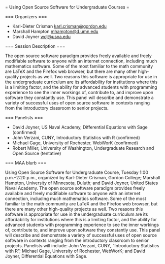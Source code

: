 = Using Open Source Software for Undergraduate Courses =

=== Organizers ===

 * Karl-Dieter Crisman karl.crisman@gordon.edu
 * Marshall Hampton mhampton@d.umn.edu
 * David Joyner wdj@usna.edu

=== Session Description ===

The open source software paradigm provides freely available and freely modifiable software to anyone with an internet connection, including much mathematics software. Some of the most familiar to the math community are LaTeX and the Firefox web browser, but there are many other high-quality projects as well. Two reasons this software is appropriate for use in the undergraduate curriculum are its affordability for institutions where this is a limiting factor, and the ability for advanced students with programming experience to see the inner workings of, contribute to, and improve upon software they constantly use.  This panel will describe and demonstrate a variety of successful uses of open source software in contexts ranging from the introductory classroom to senior projects.

=== Panelists ===

 * David Joyner, US Naval Academy, Differential Equations with Sage (confirmed)
 * John Verzani, CUNY, Introductory Statistics with R (confirmed)
 * Michael Gage, University of Rochester, WebWorK (confirmed)
 * Robert Miller, University of Washington, Undergraduate Research and Open Source (tentative)

=== MAA blurb ===

Using Open Source Software for Undergraduate Course, Tuesday 1:00 p.m.–2:20 p.m., organized by Karl-Dieter Crisman, Gordon College; Marshall Hampton, University of Minnesota, Duluth; and David Joyner, United States Naval Academy. The open source software paradigm provides freely available and freely modifiable software to anyone with an internet connection, including much mathematics software. Some of the most familiar to the math community are LaTeX and the Firefox web browser, but there are many other high-quality projects as well. Two reasons this software is appropriate for use in the undergraduate curriculum are its affordability for institutions where this is a limiting factor, and the ability for advanced students with programming experience to see the inner workings of, contribute to, and improve upon software they constantly use. This panel will describe and demonstrate a variety of successful uses of open source software in contexts ranging from the introductory classroom to senior projects. Panelists will include: John Verzani, CUNY, “Introductory Statistics with R”; Michael Gage, University of Rochester, WebWorK; and David Joyner, Differential Equations with Sage.
